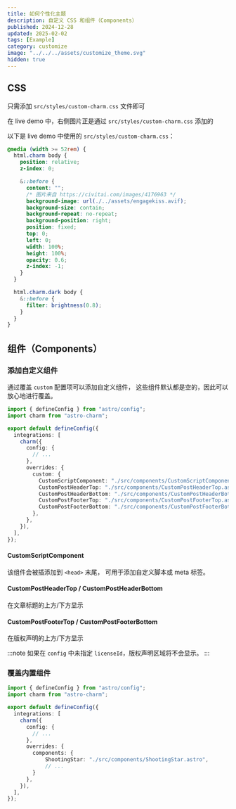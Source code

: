 ```yaml
---
title: 如何个性化主题
description: 自定义 CSS 和组件（Components）
published: 2024-12-28
updated: 2025-02-02
tags: [Example]
category: customize
image: "../../../assets/customize_theme.svg"
hidden: true
---
```


## CSS

只需添加 `src/styles/custom-charm.css` 文件即可

在 live demo 中，右侧图片正是通过 `src/styles/custom-charm.css` 添加的

以下是 live demo 中使用的 `src/styles/custom-charm.css`：

```css
@media (width >= 52rem) {
  html.charm body {
    position: relative;
    z-index: 0;

    &::before {
      content: "";
      /* 图片来自 https://civitai.com/images/4176963 */
      background-image: url(./../assets/engagekiss.avif);
      background-size: contain;
      background-repeat: no-repeat;
      background-position: right;
      position: fixed;
      top: 0;
      left: 0;
      width: 100%;
      height: 100%;
      opacity: 0.6;
      z-index: -1;
    }
  }

  html.charm.dark body {
    &::before {
      filter: brightness(0.8);
    }
  }
}
```

## 组件（Components）

### 添加自定义组件

通过覆盖 `custom` 配置项可以添加自定义组件，
这些组件默认都是空的，因此可以放心地进行覆盖。

```ts
import { defineConfig } from "astro/config";
import charm from "astro-charm";

export default defineConfig({
  integrations: [
    charm({
      config: {
        // ...
      },
      overrides: {
        custom: {
          CustomScriptComponent: "./src/components/CustomScriptComponent.astro",
          CustomPostHeaderTop: "./src/components/CustomPostHeaderTop.astro",
          CustomPostHeaderBottom: "./src/components/CustomPostHeaderBottom.astro",
          CustomPostFooterTop: "./src/components/CustomPostFooterTop.astro",
          CustomPostFooterBottom: "./src/components/CustomPostFooterBottom.astro",
        },
      },
    }),
  ],
});
```

#### CustomScriptComponent

该组件会被插添加到 `<head>` 末尾，
可用于添加自定义脚本或 meta 标签。

#### CustomPostHeaderTop / CustomPostHeaderBottom

在文章标题的上方/下方显示

#### CustomPostFooterTop / CustomPostFooterBottom

在版权声明的上方/下方显示

:::note
如果在 `config` 中未指定 `licenseId`，版权声明区域将不会显示。
:::

### 覆盖内置组件

```ts
import { defineConfig } from "astro/config";
import charm from "astro-charm";

export default defineConfig({
  integrations: [
    charm({
      config: {
        // ...
      },
      overrides: {
        components: {
            ShootingStar: "./src/components/ShootingStar.astro",
            // ...
        }
      },
    }),
  ],
});
```